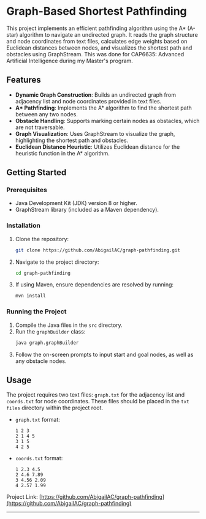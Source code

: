 # Graph-Based Shortest Pathfinding

This project implements an efficient pathfinding algorithm using the A* (A-star) algorithm to navigate an undirected graph. It reads the graph structure and node coordinates from text files, calculates edge weights based on Euclidean distances between nodes, and visualizes the shortest path and obstacles using GraphStream. This was done for CAP6635: Advanced Artificial Intelligence during my Master's program.

## Features

- **Dynamic Graph Construction**: Builds an undirected graph from adjacency list and node coordinates provided in text files.
- **A\* Pathfinding**: Implements the A* algorithm to find the shortest path between any two nodes.
- **Obstacle Handling**: Supports marking certain nodes as obstacles, which are not traversable.
- **Graph Visualization**: Uses GraphStream to visualize the graph, highlighting the shortest path and obstacles.
- **Euclidean Distance Heuristic**: Utilizes Euclidean distance for the heuristic function in the A* algorithm.

## Getting Started

### Prerequisites

- Java Development Kit (JDK) version 8 or higher.
- GraphStream library (included as a Maven dependency).

### Installation

1. Clone the repository:
   ```sh
   git clone https://github.com/AbigailAC/graph-pathfinding.git
   ```
2. Navigate to the project directory:
   ```sh
   cd graph-pathfinding
   ```
3. If using Maven, ensure dependencies are resolved by running:
   ```sh
   mvn install
   ```

### Running the Project

1. Compile the Java files in the `src` directory.
2. Run the `graphBuilder` class:
   ```sh
   java graph.graphBuilder
   ```
3. Follow the on-screen prompts to input start and goal nodes, as well as any obstacle nodes.

## Usage

The project requires two text files: `graph.txt` for the adjacency list and `coords.txt` for node coordinates. These files should be placed in the `txt files` directory within the project root.

- `graph.txt` format:
  ```
  1 2 3
  2 1 4 5
  3 1 5
  4 2 5
  ```
- `coords.txt` format:
  ```
  1 2.3 4.5
  2 4.6 7.89
  3 4.56 2.09
  4 2.57 1.99
  ```

Project Link: [https://github.com/AbigailAC/graph-pathfinding](https://github.com/AbigailAC/graph-pathfinding)

---
